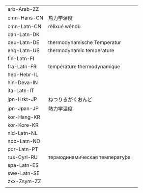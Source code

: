 | | | |
|-|-|-|
| arb-Arab-ZZ |  |  |
| cmn-Hans-CN | 热力学温度 |  |
| cmn-Latn-CN | rèlìxué wēndù |  |
| dan-Latn-DK |  |  |
| deu-Latn-DE | thermodynamische Temperatur |  |
| eng-Latn-US | thermodynamic temperature |  |
| fin-Latn-FI |  |  |
| fra-Latn-FR | température thermodynamique |  |
| heb-Hebr-IL |  |  |
| hin-Deva-IN |  |  |
| ita-Latn-IT |  |  |
| jpn-Hrkt-JP | ねつりきがくおんど |  |
| jpn-Jpan-JP | 熱力学温度 |  |
| kor-Hang-KR |  |  |
| kor-Kore-KR |  |  |
| nld-Latn-NL |  |  |
| nob-Latn-NO |  |  |
| por-Latn-PT |  |  |
| rus-Cyrl-RU | термодинами́ческая температу́ра |  |
| spa-Latn-ES |  |  |
| swe-Latn-SE |  |  |
| zxx-Zsym-ZZ |  |  |
|  |  |  |